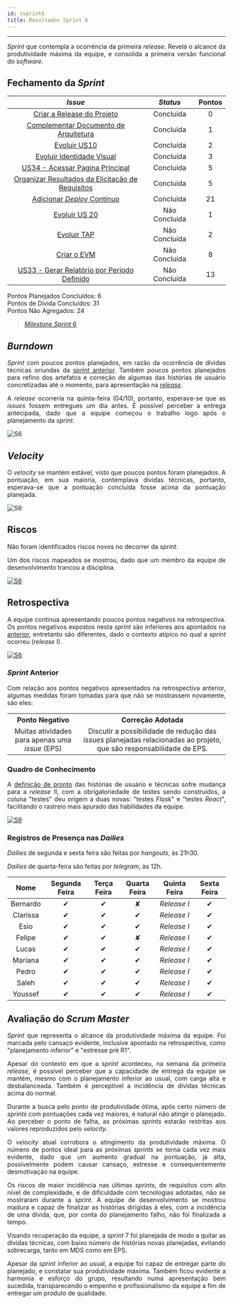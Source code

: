 ```yaml
---
id: rsprint6    
title: Resultados Sprint 6 
---
```


***    

<p align="justify">
<i>Sprint</i> que contempla a ocorrência da primeira <i>release</i>. Revela o alcance da produtividade máxima da equipe, e consolida a primeira versão funcional do <i>software</i>.
</p>

## Fechamento da _Sprint_   

|     _Issue_      |     _Status_    |       Pontos       |
|:--------------:|:---------------:|:-------------:|
|[Criar a Release do Projeto](https://github.com/fga-eps-mds/2018.2-Kalkuli/issues/125) |Concluída | 0 |
|[Complementar Documento de Arquitetura](https://github.com/fga-eps-mds/2018.2-Kalkuli/issues/122) |Concluída | 1 |
|[Evoluir US10](https://github.com/fga-eps-mds/2018.2-Kalkuli/issues/119) |Concluída | 2 |
|[Evoluir Identidade Visual](https://github.com/fga-eps-mds/2018.2-Kalkuli/issues/121) |Concluída | 3 |
|[US34 - Acessar Pagina Principal](https://github.com/fga-eps-mds/2018.2-Kalkuli/issues/105) |Concluída | 5 |
|[Organizar Resultados da Elicitação de Requisitos](https://github.com/fga-eps-mds/2018.2-Kalkuli/issues/102) |Concluída | 5 |
|[Adicionar _Deploy_ Contínuo ](https://github.com/fga-eps-mds/2018.2-Kalkuli/issues/97) |Concluída | 21 |
|[Evoluir US 20](https://github.com/fga-eps-mds/2018.2-Kalkuli/issues/120) |Não Concluída | 1 |
|[Evoluir TAP](https://github.com/fga-eps-mds/2018.2-Kalkuli/issues/123) |Não Concluída | 2 |
|[Criar o EVM](https://github.com/fga-eps-mds/2018.2-Kalkuli/issues/124) |Não Concluída | 8 |
|[US33 - Gerar Relatório por Período Definido](https://github.com/fga-eps-mds/2018.2-Kalkuli/issues/126) |Não Concluída | 13 |   

Pontos Planejados Concluídos: 6    
Pontos de Dívida Concluídos:  31   
Pontos Não Agregados: 24  

> [_Milestone Sprint_ 6](https://github.com/fga-eps-mds/2018.2-Kalkuli/milestone/7?closed=1)

## _Burndown_    

<p align="justify">
<i>Sprint</i> com poucos pontos planejados, em razão da ocorrência de dívidas técnicas oriundas da 
<a href="https://fga-eps-mds.github.io/2018.2-Kalkuli/docs/rsprint5#fechamento-da-sprint" title="Fechamento da Sprint 5"><i>sprint</i> anterior</a>. Também poucos pontos planejados para refino dos artefatos e correção de algumas das histórias de usuário concretizadas até o momento, para apresentação na <a href="https://fga-eps-mds.github.io/2018.2-Kalkuli/docs/release" title="Kalkuli, Apresentação Release I"><i>release</i></a>.
</p> 
<p align="justify">
A <i>release</i> ocorreria na quinta-feira (04/10), portanto, esperava-se que as <i>issues</i> fossem entregues um dia antes. É possível perceber a entrega antecipada, dado que a equipe começou o trabalho logo após o planejamento da <i>sprint</i>.
</p> 

![S6](assets/burndown-S6.png "Burndown Sprint 6")

## _Velocity_     
<p align="justify">
O <i>velocity</i> se mantém estável, visto que poucos pontos foram planejados. A pontuação, em sua maioria, contemplava dívidas técnicas, portanto, esperava-se que a pontuação concluída fosse acima da pontuação planejada.
</p>   

![S6](assets/velocity-S6.png "Burndown Sprint 6")

## Riscos    
<p align="justify">
Não foram identificados riscos novos no decorrer da <i>sprint</i>. 
</p>
<p align="justify">
Um dos riscos mapeados se mostrou, dado que um membro da equipe de desenvolvimento trancou a disciplina.
</p>  

[![S6](assets/BurndowndeRiscos-S6.png "Clique para ver em detalhes")](https://docs.google.com/spreadsheets/d/1PYjMMXbWRgKwY5oZH5ekg4VbqTYYfdJImHmxCLH62xI/edit#gid=0) 


## Retrospectiva
<p align="justify">
A equipe continua apresentando poucos pontos negativos na retrospectiva. Os pontos negativos expostos nesta <i>sprint</i> são inferiores aos apontados na <a href="https://fga-eps-mds.github.io/2018.2-Kalkuli/docs/rsprint5#retrospectiva" title="Retrospectiva Sprint 5">anterior</a>, entretanto são diferentes, dado o contexto atípico no qual a <i>sprint</i> ocorreu (<i>release</i> I).
</p>   

[![S6](assets/Retrospectiva-S6.png "Clique para ver em detalhes")](https://docs.google.com/spreadsheets/d/1SwrbhRVE0lLx0K-8wPtjzFHJ86G5oUCzknl2b8s2odg/edit#gid=1604424235)   

### _Sprint_ Anterior

<p align="justify">
Com relação aos pontos negativos apresentados na retrospectiva anterior, algumas medidas foram tomadas para que não se mostrassem novamente, são eles:

<style>
td {
    text-align: center; 
    vertical-align: middle;
}
</style>

<table>
  <tr align="center">
    <th>Ponto Negativo</th>
    <th>Correção Adotada</th>
  </tr>
  <tr>
    <td>Muitas atividades para apenas uma <i>issue</i> (EPS)</td>
    <td>Discutir a possibilidade de redução das <i>issues</i> planejadas relacionadas ao projeto, que são responsabilidade de EPS.</td>
  </tr>
</table>
</p>


### Quadro de Conhecimento   

<p align="justify">
A <a href="https://fga-eps-mds.github.io/2018.2-Kalkuli/docs/defpronto#release-ii" title="Definição de Pronto, Release II">definição de pronto</a> das histórias de usuário e técnicas sofre mudança para a <i>release</i> II, com a obrigatoriedade de testes sendo construídos, a coluna "testes" deu origem a duas novas: "testes <i>Flask</i>" e "testes <i>React</i>", facilitando o rastreio mais apurado das habilidades da equipe.
</p>

[![S6](assets/Conhecimento-S6.png "Clique para ver em detalhes")](https://docs.google.com/spreadsheets/d/19OGoemAfy_4nSFBbycD4kIoBFJwUjbXB7vxuQi8HLqY/edit#gid=906042971)


### Registros de Presença nas _Dailies_    

<p align="justify">
<i>Dailies</i> de segunda e sexta feira são feitas por <i>hangouts</i>, às 21h30.
</p>
<p align="justify">
<i>Dailies</i> de quarta-feira são feitas por <i>telegram</i>, às 12h.
</p>

| Nome    |Segunda Feira      | Terça Feira      | Quarta Feira     | Quinta Feira      | Sexta Feira      |     
|:-----:  |:-----------------:|:----------------:|:----------------:|:-----------------:|:----------------:|
|Bernardo |         ✔         |         ✔        |         ✘        |    _Release I_    |         ✔        |
|Clarissa |         ✔         |         ✔        |         ✔        |    _Release I_    |         ✔        |
|Esio     |         ✔         |         ✔        |         ✔        |    _Release I_    |         ✔        |
|Felipe   |         ✔         |         ✔        |         ✘        |    _Release I_    |         ✔        |
|Lucas    |         ✔         |         ✔        |         ✔        |    _Release I_    |         ✔        |
|Mariana  |         ✔         |         ✔        |         ✔        |    _Release I_    |         ✔        |
|Pedro    |         ✔         |         ✔        |         ✔        |    _Release I_    |         ✔        |
|Saleh    |         ✔         |         ✔        |         ✔        |    _Release I_    |         ✔        |
|Youssef  |         ✔         |         ✔        |         ✔        |    _Release I_    |         ✔        |      


## Avaliação do _Scrum Master_  

<p align="justify">
<i>Sprint</i> que representa o alcance da produtividade máxima da equipe. Foi marcada pelo cansaço evidente, inclusive apontado na retrospectiva, como "planejamento inferior" e "estresse pré R1". 
</p>

<p align="justify">
Apesar do contexto em que a <i>sprint</i> aconteceu, na semana da primeira <i>release</i>, é possível perceber que a capacidade de entrega da equipe se mantém, mesmo com o planejamento inferior ao usual, com carga alta e desbalanceada. Também é perceptível a incidência de dívidas técnicas acima do normal.
</p>

<p align="justify">
Durante a busca pelo ponto de produtividade ótima, após certo número de <i>sprints</i> com pontuações cada vez maiores, é natural não atingir o planejado. Ao perceber o ponto de falha, as próximas <i>sprints</i> estarão restritas aos valores reproduzidos pelo <i>velocity</i>.
</p>

<p align="justify">
O <i>velocity</i> atual corrobora o atingimento da produtividade máxima. O número de pontos ideal para as próximas <i>sprints</i> se torna cada vez mais evidente, dado que um aumento gradual na pontuação, já alta, possivelmente podem causar cansaço, estresse e consequentemente desmotivação na equipe.
</p>

<p align="justify">
Os riscos de maior incidência nas últimas <i>sprints</i>, de requisitos com alto nível de complexidade, e de dificuldade com tecnologias adotadas, não se mostraram durante a <i>sprint</i>. A equipe de desenvolvimento se mostrou madura e capaz de finalizar as histórias dirigidas à eles, com a incidência de uma dívida, que, por conta do planejamento falho, não foi finalizada a tempo.
</p>

<p align="justify">
Visando recuperação da equipe, a <i>sprint</i> 7 foi planejada de modo a quitar as dívidas técnicas, com baixo número de histórias novas planejadas, evitando sobrecarga, tanto em MDS como em EPS.
</p>

<p align="justify">
Apesar da <i>sprint</i> inferior ao usual, a equipe foi capaz de entregar parte do planejado, e constatar sua produtividade máxima. Também ficou evidente a harmonia e esforço do grupo, resultando numa apresentação bem sucedida, transparecendo o empenho e profissionalismo da equipe a fim de entregar um produto de qualidade.
</p>
